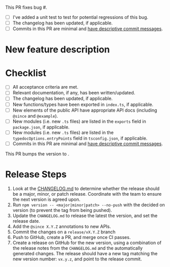 <!-- When fixing a bug: -->

This PR fixes bug #.

- [ ] I've added a unit test to test for potential regressions of this bug.
- [ ] The changelog has been updated, if applicable.
- [ ] Commits in this PR are minimal and [have descriptive commit messages](https://chris.beams.io/posts/git-commit/).

<!-- When adding a new feature: -->

# New feature description

# Checklist

- [ ] All acceptance criteria are met.
- [ ] Relevant documentation, if any, has been written/updated.
- [ ] The changelog has been updated, if applicable.
- [ ] New functions/types have been exported in `index.ts`, if applicable.
- [ ] New elements of the public API have appropriate API docs (including `@since` and `@example`).
- [ ] New modules (i.e. new `.ts` files) are listed in the `exports` field in `package.json`, if applicable.
- [ ] New modules (i.e. new `.ts` files) are listed in the `typedocOptions.entryPoints` field in `tsconfig.json`, if applicable.
- [ ] Commits in this PR are minimal and [have descriptive commit messages](https://chris.beams.io/posts/git-commit/).

<!-- When cutting a release: -->

This PR bumps the version to <version number>.

# Release Steps

1. Look at the [CHANGELOG.md](../CHANGELOG.md) to determine whether the release should be a major, minor, or patch release. Coordinate with the team to ensure the next version is agreed upon.
2. Run `npm version -- <major|minor|patch> --no-push` with the decided on version (to prevent the tag from being pushed).
3. Update the `CHANGELOG.md` to release the latest the version, and set the release date.
4. Add the `@since X.Y.Z` annotations to new APIs.
5. Commit the changes on a `release/vX.Y.Z` branch
6. Push to GitHub, create a PR, and merge once CI passes.
7. Create a release on GitHub for the new version, using a combination of the release notes from the `CHANGELOG.md` and the automatically generated changes.
   The release should have a new tag matching the new version number: `vx.y.z`, and point to the release commit.
